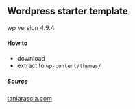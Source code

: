 ## Wordpress starter template
wp version 4.9.4

#### How to
- download
- extract to `wp-content/themes/`

##### Source
[taniarascia.com](https://www.taniarascia.com/developing-a-wordpress-theme-from-scratch/)
